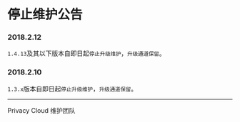 # 停止维护公告

### 2018.2.12

`1.4.13`及其以下版本自即日起`停止升级维护`，`升级通道保留`。

### 2018.2.10

`1.3.x`版本自即日起`停止升级维护`，`升级通道保留`。

---

Privacy Cloud 维护团队
